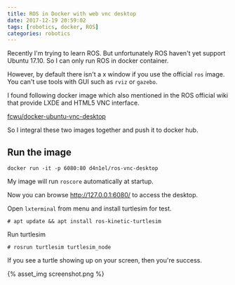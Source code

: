 ```yaml
---
title: ROS in Docker with web vnc desktop
date: 2017-12-19 20:59:02
tags: [robotics, docker, ROS]
categories: robotics
---
```


Recently I'm trying to learn ROS. But unfortunately ROS haven't yet support Ubuntu 17.10. So I can only run ROS in docker container.

However, by default there isn't a x window if you use the official `ros` image. You can't use tools with GUI such as `rviz` or `gazebo`.

I found following docker image which also mentioned in the ROS official wiki that provide LXDE and HTML5 VNC interface.

[fcwu/docker-ubuntu-vnc-desktop](https://github.com/fcwu/docker-ubuntu-vnc-desktop)

So I integral these two images together and push it to docker hub.

## Run the image

```
docker run -it -p 6080:80 d4n1el/ros-vnc-desktop
```

My image will run `roscore` automatically at startup.

Now you can browse http://127.0.0.1:6080/ to access the desktop.

Open `lxterminal` from menu and install turtlesim for test.

```
# apt update && apt install ros-kinetic-turtlesim
```

Run turtlesim
```
# rosrun turtlesim turtlesim_node
```

If you see a turtle showing up on your screen, then you're success.

{% asset_img screenshot.png %}
